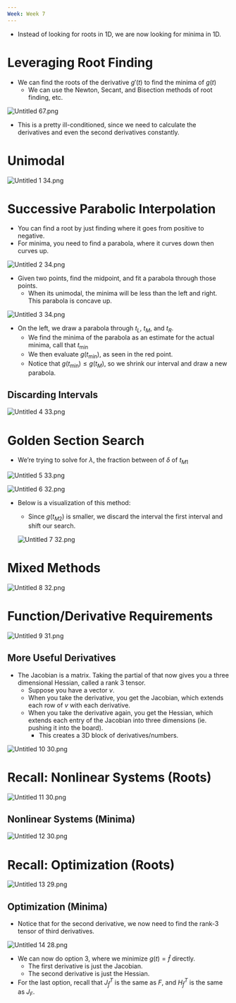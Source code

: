 ```yaml
---
Week: Week 7
---
```

- Instead of looking for roots in 1D, we are now looking for minima in 1D.

# Leveraging Root Finding

- We can find the roots of the derivative $g'(t)$﻿ to find the minima of $g(t)$﻿
    - We can use the Newton, Secant, and Bisection methods of root finding, etc.

![Untitled 67.png](../../attachments/Untitled%2067.png)

- This is a pretty ill-conditioned, since we need to calculate the derivatives and even the second derivatives constantly.

# Unimodal

![Untitled 1 34.png](../../attachments/Untitled%201%2034.png)

# Successive Parabolic Interpolation

- You can find a root by just finding where it goes from positive to negative.
- For minima, you need to find a parabola, where it curves down then curves up.

![Untitled 2 34.png](../../attachments/Untitled%202%2034.png)

- Given two points, find the midpoint, and fit a parabola through those points.
    - When its unimodal, the minima will be less than the left and right. This parabola is concave up.

![Untitled 3 34.png](../../attachments/Untitled%203%2034.png)

- On the left, we draw a parabola through $t_L$﻿, $t_M$﻿, and $t_R$﻿.
    - We find the minima of the parabola as an estimate for the actual minima, call that $t_{\min}$﻿
    - We then evaluate $g(t_{\min})$﻿, as seen in the red point.
    - Notice that $g(t_{\min}) \leq g(t_M)$﻿, so we shrink our interval and draw a new parabola.

## Discarding Intervals

![Untitled 4 33.png](../../attachments/Untitled%204%2033.png)

# Golden Section Search

- We’re trying to solve for $\lambda$﻿, the fraction between of $\delta$﻿ of $t_{M1}$﻿

![Untitled 5 33.png](../../attachments/Untitled%205%2033.png)

![Untitled 6 32.png](../../attachments/Untitled%206%2032.png)

- Below is a visualization of this method:
    
    - Since $g(t_{M2})$﻿ is smaller, we discard the interval the first interval and shift our search.
    
    ![Untitled 7 32.png](../../attachments/Untitled%207%2032.png)
    

# Mixed Methods

![Untitled 8 32.png](../../attachments/Untitled%208%2032.png)

# Function/Derivative Requirements

![Untitled 9 31.png](../../attachments/Untitled%209%2031.png)

## More Useful Derivatives

- The Jacobian is a matrix. Taking the partial of that now gives you a three dimensional Hessian, called a rank 3 tensor.
    - Suppose you have a vector $v$﻿.
    - When you take the derivative, you get the Jacobian, which extends each row of $v$﻿ with each derivative.
    - When you take the derivative again, you get the Hessian, which extends each entry of the Jacobian into three dimensions (ie. pushing it into the board).
        - This creates a 3D block of derivatives/numbers.

![Untitled 10 30.png](../../attachments/Untitled%2010%2030.png)

# Recall: Nonlinear Systems (Roots)

![Untitled 11 30.png](../../attachments/Untitled%2011%2030.png)

## Nonlinear Systems (Minima)

![Untitled 12 30.png](../../attachments/Untitled%2012%2030.png)

# Recall: Optimization (Roots)

![Untitled 13 29.png](../../attachments/Untitled%2013%2029.png)

## Optimization (Minima)

- Notice that for the second derivative, we now need to find the rank-3 tensor of third derivatives.

![Untitled 14 28.png](../../attachments/Untitled%2014%2028.png)

- We can now do option 3, where we minimize $g(t) = \hat{f}$﻿ directly.
    - The first derivative is just the Jacobian.
    - The second derivative is just the Hessian.
- For the last option, recall that $J_{\hat{f}}^T$﻿ is the same as $F$﻿, and $H_{\hat{f}}^T$﻿ is the same as $J_F$﻿.
